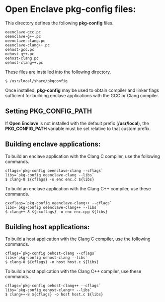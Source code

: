 Open Enclave pkg-config files:
==============================

This directory defines the following **pkg-config** files.

```
oeenclave-gcc.pc
oeenclave-g++.pc
oeenclave-clang.pc
oeenclave-clang++.pc
oehost-gcc.pc
oehost-g++.pc
oehost-clang.pc
oehost-clang++.pc
```

These files are installed into the following directory.

```
$ /usr/local/share/pkgconfig
```

Once installed, **pkg-config** may be used to obtain compiler and linker flags 
sufficient for building enclave applications with the GCC or Clang compiler.

Setting **PKG_CONFIG_PATH**
---------------------------

If **Open Enclave** is not installed with the default prefix (**/usr/local**),
the **PKG_CONFIG_PATH** variable must be set relative to that custom prefix.

Building enclave applications:
------------------------------

To build an enclave application with the Clang C compiler, use the following 
commands.

```
cflags=`pkg-config oeenclave-clang --cflags`
libs=`pkg-config oeenclave-clang --libs`
$ clang-8 ${cflags} -o enc enc.c ${libs}
```

To build an enclave application with the Clang C++ compiler, use these commands.

```
cxxflags=`pkg-config oeenclave-clang++ --cflags`
libs=`pkg-config oeenclave-clang++ --libs`
$ clang++-8 ${cxxflags} -o enc enc.cpp ${libs}
```

Building host applications:
---------------------------

To build a host application with the Clang C compiler, use the following 
commands.

```
cflags=`pkg-config oehost-clang --cflags`
libs=`pkg-config oehost-clang --libs`
$ clang-8 ${cflags} -o host host.c ${libs}
```

To build a host application with the Clang C++ compiler, use these commands.

```
cflags=`pkg-config oehost-clang++ --cflags`
libs=`pkg-config oehost-clang++ --libs`
$ clang++-8 ${cflags} -o host host.c ${libs}
```
